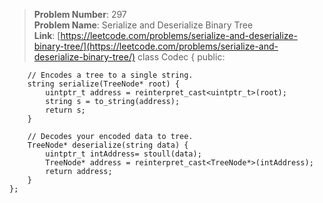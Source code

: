 > **Problem Number**: 297 <br>
> **Problem Name**: Serialize and Deserialize Binary Tree <br>
> **Link**: [https://leetcode.com/problems/serialize-and-deserialize-binary-tree/](https://leetcode.com/problems/serialize-and-deserialize-binary-tree/)
    class Codec {
    public:

        // Encodes a tree to a single string.
        string serialize(TreeNode* root) {
            uintptr_t address = reinterpret_cast<uintptr_t>(root);
            string s = to_string(address);
            return s;
        }

        // Decodes your encoded data to tree.
        TreeNode* deserialize(string data) {
            uintptr_t intAddress= stoull(data);
            TreeNode* address = reinterpret_cast<TreeNode*>(intAddress);
            return address;
        }
    };
